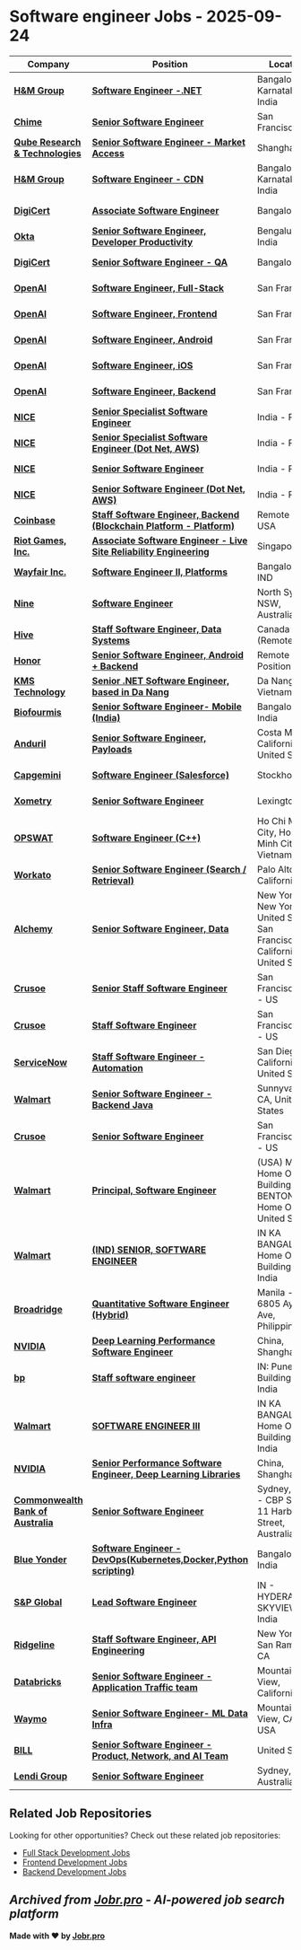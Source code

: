 # Software engineer Jobs - 2025-09-24

| Company | Position | Location | Type | Date |
| ------- | -------- | -------- | ---- | ------ |
| **[H&M Group](https://hmgroup.com/)** | **[Software Engineer -.NET](https://jobs.smartrecruiters.com/HMGroup/744000083618725-software-engineer-net)** | Bangalore, Karnataka, India | On Site | Sep 24 |
| **[Chime](https://www.chime.com/)** | **[Senior Software Engineer](https://boards.greenhouse.io/chime/jobs/8152623002?gh_jid=8152623002)** | San Francisco, CA | Remote | Sep 24 |
| **[Qube Research & Technologies](https://www.qube-rt.com/)** | **[Senior Software Engineer - Market Access](https://job-boards.greenhouse.io/quberesearchandtechnologies/jobs/8183365002)** | Shanghai | On Site | Sep 24 |
| **[H&M Group](https://hmgroup.com/)** | **[Software Engineer - CDN](https://jobs.smartrecruiters.com/HMGroup/744000083605715-software-engineer-cdn-)** | Bangalore, Karnataka , India | On Site | Sep 24 |
| **[DigiCert](https://www.digicert.com/)** | **[Associate Software Engineer](https://www.digicert.com/careers/?gh_jid=8168981002)** | Bangalore | On Site | Sep 24 |
| **[Okta](https://www.okta.com)** | **[Senior Software Engineer, Developer Productivity](https://www.okta.com/company/careers/opportunity/7177261?gh_jid=7177261)** | Bengaluru, India | On Site | Sep 24 |
| **[DigiCert](https://www.digicert.com/)** | **[Senior Software Engineer - QA](https://www.digicert.com/careers/?gh_jid=8171336002)** | Bangalore | On Site | Sep 24 |
| **[OpenAI](https://openai.com/)** | **[Software Engineer, Full-Stack](https://jobs.ashbyhq.com/openai/5b066a66-5a8b-4944-8fd0-c68c5c698d90)** | San Francisco | On Site | Sep 24 |
| **[OpenAI](https://openai.com/)** | **[Software Engineer, Frontend](https://jobs.ashbyhq.com/openai/c4f93354-5f7c-4aff-bfdb-3b2bd9eef51b)** | San Francisco | On Site | Sep 24 |
| **[OpenAI](https://openai.com/)** | **[Software Engineer, Android](https://jobs.ashbyhq.com/openai/b83a4808-66ef-4014-b4eb-a7833c39f4c6)** | San Francisco | On Site | Sep 24 |
| **[OpenAI](https://openai.com/)** | **[Software Engineer, iOS](https://jobs.ashbyhq.com/openai/d5b913b4-7058-4e53-9d5d-1bcab996c92e)** | San Francisco | On Site | Sep 24 |
| **[OpenAI](https://openai.com/)** | **[Software Engineer, Backend](https://jobs.ashbyhq.com/openai/d0e21c22-c089-44f7-9acb-1e67c8925635)** | San Francisco | On Site | Sep 24 |
| **[NICE](https://www.nice.com/)** | **[Senior Specialist Software Engineer](https://boards.eu.greenhouse.io/nice/jobs/4677306101?gh_jid=4677306101)** | India - Pune | On Site | Sep 24 |
| **[NICE](https://www.nice.com/)** | **[Senior Specialist Software Engineer (Dot Net, AWS)](https://boards.eu.greenhouse.io/nice/jobs/4677917101?gh_jid=4677917101)** | India - Pune | On Site | Sep 24 |
| **[NICE](https://www.nice.com/)** | **[Senior Software Engineer](https://boards.eu.greenhouse.io/nice/jobs/4586139101?gh_jid=4586139101)** | India - Pune | On Site | Sep 24 |
| **[NICE](https://www.nice.com/)** | **[Senior Software Engineer (Dot Net, AWS)](https://boards.eu.greenhouse.io/nice/jobs/4677948101?gh_jid=4677948101)** | India - Pune | On Site | Sep 24 |
| **[Coinbase](https://www.coinbase.com/)** | **[Staff Software Engineer, Backend (Blockchain Platform - Platform)](https://www.coinbase.com/careers/positions/7071526?gh_jid=7071526)** | Remote - USA | Remote | Sep 24 |
| **[Riot Games, Inc.](https://www.riotgames.com/)** | **[Associate Software Engineer - Live Site Reliability Engineering](https://www.riotgames.com/en/work-with-us/job/7272522?gh_jid=7272522)** | Singapore | On Site | Sep 24 |
| **[Wayfair Inc.](https://www.wayfair.com/)** | **[Software Engineer II, Platforms](https://www.wayfair.com/careers/jobs/8183396002?gh_jid=8183396002)** | Bangalore, IND | On Site | Sep 24 |
| **[Nine](https://www.nineentertainmentco.com.au)** | **[Software Engineer](https://jobs.smartrecruiters.com/Nine/744000083598035-software-engineer)** | North Sydney, NSW, Australia | On Site | Sep 24 |
| **[Hive](https://www.hive.co/)** | **[Staff Software Engineer, Data Systems](https://jobs.ashbyhq.com/hive.co/cb0dc490-0e32-4734-8d91-8b56a31ed497)** | Canada (Remote) | Remote | Sep 24 |
| **[Honor](https://www.joinhonor.com/)** | **[Senior Software Engineer, Android + Backend](https://boards.greenhouse.io/honor/jobs/8182719002?gh_jid=8182719002)** | Remote Position | Remote | Sep 24 |
| **[KMS Technology](https://careers.kms-technology.com)** | **[Senior .NET Software Engineer, based in Da Nang](https://jobs.smartrecruiters.com/KMSTechnology1/744000083594365-senior-net-software-engineer-based-in-da-nang)** | Da Nang City, Vietnam | On Site | Sep 24 |
| **[Biofourmis](https://biofourmis.com/)** | **[Senior Software Engineer- Mobile (India)](https://job-boards.greenhouse.io/biofourmis/jobs/4917410007)** | Bangalore, India | On Site | Sep 24 |
| **[Anduril](https://www.anduril.com/)** | **[Senior Software Engineer, Payloads](https://boards.greenhouse.io/andurilindustries/jobs/4820001007?gh_jid=4820001007)** | Costa Mesa, California, United States | On Site | Sep 24 |
| **[Capgemini](https://www.capgemini.com)** | **[Software Engineer (Salesforce)](https://careers.capgemini.com/job/Stockholm-Software-Engineer-%28Salesforce%29/1081658901/)** | Stockholm, SE | On Site | Sep 24 |
| **[Xometry](https://www.xometry.com/)** | **[Senior Software Engineer](https://job-boards.greenhouse.io/xometry/jobs/4917391007)** | Lexington, KY | On Site | Sep 24 |
| **[OPSWAT](https://www.opswat.com/)** | **[Software Engineer (C++)](https://www.opswat.com/jobs/4604787005?gh_jid=4604787005)** | Ho Chi Minh City, Ho Chi Minh City, Vietnam | On Site | Sep 24 |
| **[Workato](https://www.workato.com/)** | **[Senior Software Engineer (Search / Retrieval)](https://job-boards.greenhouse.io/workato/jobs/8141650002)** | Palo Alto, California | On Site | Sep 24 |
| **[Alchemy](https://www.alchemy.com/)** | **[Senior Software Engineer, Data](https://job-boards.greenhouse.io/alchemy/jobs/4611829005)** | New York, New York, United States, San Francisco, California, United States | On Site | Sep 24 |
| **[Crusoe](https://www.crusoeenergy.com/)** | **[Senior Staff Software Engineer](https://jobs.ashbyhq.com/crusoe/90f86030-4073-449b-ba2b-f473d04177a6)** | San Francisco, CA - US | On Site | Sep 24 |
| **[Crusoe](https://www.crusoeenergy.com/)** | **[Staff Software Engineer](https://jobs.ashbyhq.com/crusoe/368d4030-1ee6-4c9f-ae6c-45becaa72dd1)** | San Francisco, CA - US | On Site | Sep 24 |
| **[ServiceNow](https://www.servicenow.com)** | **[Staff Software Engineer - Automation](https://jobs.smartrecruiters.com/ServiceNow/744000083566976-staff-software-engineer-automation)** | San Diego, California, United States | On Site | Sep 24 |
| **[Walmart](https://www.walmart.com/)** | **[Senior Software Engineer - Backend Java](https://jobs.smartrecruiters.com/Walmart30/744000083565046-senior-software-engineer-backend-java)** | Sunnyvale, CA, United States | On Site | Sep 24 |
| **[Crusoe](https://www.crusoeenergy.com/)** | **[Senior Software Engineer](https://jobs.ashbyhq.com/crusoe/8a1d81bc-e4e1-418b-94f4-2eab0a460b40)** | San Francisco, CA - US | On Site | Sep 24 |
| **[Walmart](https://careers.walmart.com/)** | **[Principal, Software Engineer](https://walmart.wd5.myworkdayjobs.com/en-US/WalmartExternal/job/USA-Main-Home-Office-Building-AR-BENTONVILLE-Home-Office/XMLNAME--USA--Principal--Software-Engineer_R-2104541-1)** | (USA) Main Home Office Building AR BENTONVILLE Home Office, United States | On Site | Sep 24 |
| **[Walmart](https://careers.walmart.com/)** | **[(IND) SENIOR, SOFTWARE ENGINEER](https://walmart.wd5.myworkdayjobs.com/en-US/WalmartExternal/job/IN-KA-BANGALORE-Home-Office-Building-11/XMLNAME--IND--SENIOR--SOFTWARE-ENGINEER_R-2253889)** | IN KA BANGALORE Home Office Building 11, India | On Site | Sep 24 |
| **[Broadridge](https://www.broadridge.com/)** | **[Quantitative Software Engineer (Hybrid)](https://broadridge.wd5.myworkdayjobs.com/en-US/Careers/job/Manila---6805-Ayala-Ave/Quantitative-Software-Engineer--Hybrid-_JR1075943)** | Manila - 6805 Ayala Ave, Philippines | On Site | Sep 24 |
| **[NVIDIA](https://www.nvidia.com/)** | **[Deep Learning Performance Software Engineer](https://nvidia.wd5.myworkdayjobs.com/en-US/NVIDIAExternalCareerSite/job/China-Shanghai/Deep-Learning-Performance-Software-Engineer_JR2004376)** | China, Shanghai | On Site | Sep 24 |
| **[bp](https://www.bp.com/)** | **[Staff software engineer](https://bpinternational.wd3.myworkdayjobs.com/en-US/bpCareers/job/India---Pune/Staff-software-engineer_RQ101104)** | IN: Pune - Building 5, India | On Site | Sep 24 |
| **[Walmart](https://careers.walmart.com/)** | **[SOFTWARE ENGINEER III](https://walmart.wd5.myworkdayjobs.com/en-US/WalmartExternal/job/IN-KA-BANGALORE-Home-Office-Building-10/SOFTWARE-ENGINEER-III_R-2303522)** | IN KA BANGALORE Home Office Building 10, India | On Site | Sep 24 |
| **[NVIDIA](https://www.nvidia.com/)** | **[Senior Performance Software Engineer, Deep Learning Libraries](https://nvidia.wd5.myworkdayjobs.com/en-US/NVIDIAExternalCareerSite/job/China-Shanghai/Senior-Performance-Software-Engineer--Deep-Learning-Libraries_JR2004267)** | China, Shanghai | On Site | Sep 24 |
| **[Commonwealth Bank of Australia](https://www.commbank.com.au/)** | **[Senior Software Engineer](https://cba.wd3.myworkdayjobs.com/en-US/Private_Ad/job/Sydney-CBD-Area/Senior-Software-Engineer_REQ237195-2)** | Sydney, NSW - CBP South, 11 Harbour Street, Australia | On Site | Sep 24 |
| **[Blue Yonder](https://blueyonder.com/)** | **[Software Engineer - DevOps(Kubernetes,Docker,Python scripting)](https://jda.wd5.myworkdayjobs.com/en-US/JDA_Careers/job/Pune/Software-Engineer---DevOps-Kubernetes-Docker-Python-scripting-_253737)** | Bangalore, India | On Site | Sep 24 |
| **[S&P Global](https://www.spglobal.com/)** | **[Lead Software Engineer](https://spgi.wd5.myworkdayjobs.com/en-US/SPGI_Careers/job/Hyderabad-Telangana/Lead-Software-Engineer_319042-1)** | IN - HYDERABAD SKYVIEW, India | On Site | Sep 24 |
| **[Ridgeline](https://www.ridgelineapps.com/)** | **[Staff Software Engineer, API Engineering](https://boards.greenhouse.io/ridgeline/jobs/7455576003?gh_jid=7455576003)** | New York, NY; San Ramon, CA | On Site | Sep 23 |
| **[Databricks](https://www.databricks.com/)** | **[Senior Software Engineer - Application Traffic team](https://databricks.com/company/careers/open-positions/job?gh_jid=8183195002)** | Mountain View, California | On Site | Sep 23 |
| **[Waymo](https://waymo.com/)** | **[Senior Software Engineer- ML Data Infra](https://careers.withwaymo.com/jobs?gh_jid=7258594)** | Mountain View, CA, USA | On Site | Sep 23 |
| **[BILL](https://www.bill.com/)** | **[Senior Software Engineer - Product, Network, and AI Team](https://www.bill.com/job?5658011004&gh_jid=5658011004)** | United States | Remote | Sep 23 |
| **[Lendi Group](https://www.lendigroup.com.au/)** | **[Senior Software Engineer](https://jobs.smartrecruiters.com/LendiGroup1/744000083562600-senior-software-engineer)** | Sydney, NSW, Australia | On Site | Sep 23 |

## Related Job Repositories

Looking for other opportunities? Check out these related job repositories:

- [Full Stack Development Jobs](https://github.com/jobs-jobr-pro/Full-Stack-Development-Jobs)
- [Frontend Development Jobs](https://github.com/jobs-jobr-pro/Frontend-Development-Jobs)
- [Backend Development Jobs](https://github.com/jobs-jobr-pro/Backend-Development-Jobs)



*Archived from [Jobr.pro](https://jobr.pro?utm_source=github&utm_medium=repo&utm_campaign=github-software-engineering-jobs) - AI-powered job search platform*
---

**Made with ❤️ by [Jobr.pro](https://jobr.pro?utm_source=github&utm_medium=repo&utm_campaign=github-software-engineering-jobs)**